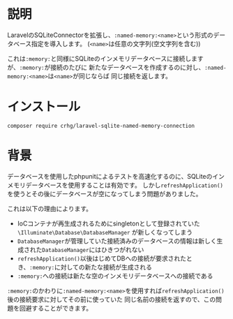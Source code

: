 # 説明

LaravelのSQLiteConnectorを拡張し、`:named-memory:<name>`という形式のデータベース指定を導入します。
(`<name>`は任意の文字列(空文字列を含む))

これは`:memory:`と同様にSQLiteのインメモリデータベースに接続しますが、`:memory:`が接続のたびに
新たなデータベースを作成するのに対し、`:named-memory:<name>`は`<name>`が同じならば
同じ接続を返します。

# インストール

```shell
composer require crhg/laravel-sqlite-named-memory-connection
```

# 背景

データベースを使用したphpunitによるテストを高速化するのに、SQLiteのインメモリデータベースを使用することは有効です。
しかし`refreshApplication()`を使うとその後にデータベースが空になってしまう問題がありました。

これは以下の理由によります。

* IoCコンテナが再生成されるためにsingletonとして登録されていた`\Illuminate\Database\DatabaseManager`
が新しくなってしまう
* `DatabaseManager`が管理していた接続済みのデータベースの情報は新しく生成された`DatabaseManager`にはひきつがれない
* `refreshApplication()`以後はじめてDBへの接続が要求されたとき、`:memory:`に対しての新たな接続が生成される
* `:memory:`への接続は新たな空のインメモリデータベースへの接続である

`:memory:`のかわりに`:named-memory:<name>`を使用すれば`refreshApplication()`後の接続要求に対してその前に使っていた
同じ名前の接続を返すので、この問題を回避することができます。